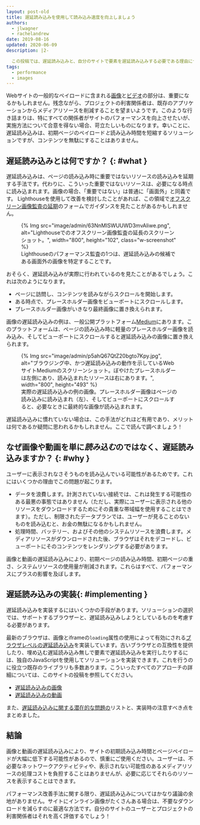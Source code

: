 ```yaml
---
layout: post-old
title: 遅延読み込みを使用して読み込み速度を向上しましょう
authors:
  - jlwagner
  - rachelandrew
date: 2019-08-16
updated: 2020-06-09
description: |2-

  この投稿では、遅延読み込みと、自分のサイトで要素を遅延読み込みする必要である理由について説明します。
tags:
  - performance
  - images
---
```


Webサイトの一般的なペイロードに含まれる[画像](http://beta.httparchive.org/reports/state-of-images?start=earliest&end=latest)と[ビデオ](http://beta.httparchive.org/reports/page-weight#bytesVideo)の部分は、重要になるかもしれません。残念ながら、プロジェクトの利害関係者は、既存のアプリケーションからメディアリソースを削減することを望まいようです。このような行き詰まりは、特にすべての関係者がサイトのパフォーマンスを向上させたいが、実施方法について合意を得ない場合、苛立たしいものになります。幸いことに、遅延読み込みは、初期ページのペイロード*と*読み込み時間を短縮するソリューションですが、コンテンツを無駄にすることはありません。

## 遅延読み込みとは何ですか？ {: #what }

遅延読み込みは、ページの読み込み時に重要ではないリソースの読み込みを延期する手法です。代わりに、こういった重要ではないリソースは、必要になる時点に読み込まれます。画像の場合、「重要ではない」は普通に「画面外」と同義です。 Lighthouseを使用して改善を検討したことがあれば、この領域で[オフスクリーン画像監査の延期](/offscreen-images/)のフォームでガイダンスを見たことがあるかもしれません。

<figure class="w-figure">{% Img src="image/admin/63NnMISWUUWD3mvAliwe.png", alt="Lighthouseでのオフスクリーン画像監査の延長のスクリーンショット。", width="800", height="102", class="w-screenshot" %}<figcaption class="w-figcaption">Lighthouseのパフォーマンス監査の1つは、遅延読み込みの候補である画面外の画像を特定することです。</figcaption></figure>

おそらく、遅延読み込みが実際に行われているのを見たことがあるでしょう。これは次のようになります。

- ページに訪問し、コンテンツを読みながらスクロールを開始します。
- ある時点で、プレースホルダー画像をビューポートにスクロールします。
- プレースホルダー画像がいきなり最終画像に置き換えられます。

画像の遅延読み込みの例は、一般公開プラットフォーム[Medium](https://medium.com/)にあります。このプラットフォームは、ページの読み込み時に軽量のプレースホルダー画像を読み込み、そしてビューポートにスクロールすると遅延読み込みの画像に置き換えられます。

<figure class="w-figure">{% Img src="image/admin/p5ahQ67QtZ20bgto7Kpy.jpg", alt="ブラウジング中、かつ遅延読み込みの動作を示しているWebサイトMediumのスクリーンショット。ぼやけたプレースホルダーは左側にあり、読み込まれたリソースは右にあります。", width="800", height="493" %}<br><figcaption class="w-figcaption">実際の遅延読み込みの例の画像。プレースホルダー画像はページの読み込みに読み込まれ（左）、そしてビューポートにスクロールすると、必要なときに最終的な画像が読み込まれます。</figcaption></figure>

遅延読み込みに慣れていない場合は、この手法がどれほど有用であり、メリットは何であるか疑問に思われるかもしれません。ここで読んで調べましょう！

## なぜ画像や動画を単に*読み込む*のではなく、遅延読み込みますか？ {: #why }

ユーザーに表示されなさそうものを読み込んでいる可能性があるためです。これにはいくつかの理由でこの問題が起こります。

- データを浪費します。計測されていない接続では、これは発生する可能性のある最悪の事態ではありません（ただし、実際にユーザーに表示される他のリソースをダウンロードするためにその貴重な帯域幅を使用することはできます）。ただし、制限されたデータプランでは、ユーザーが見ることのないものを読み込むと、お金の無駄になるかもしれません。
- 処理時間、バッテリー、およびその他のシステムリソースを浪費します。メディアリソースがダウンロードされた後、ブラウザはそれをデコードし、ビューポートにそのコンテンツをレンダリングする必要があります。

画像と動画の遅延読み込みにより、初期ページの読み込み時間、初期ページの重さ、システムリソースの使用量が削減されます。これらはすべて、パフォーマンスにプラスの影響を及ぼします。

## 遅延読み込みの実装{: #implementing }

遅延読み込みを実装するにはいくつかの手段があります。ソリューションの選択では、サポートするブラウザーと、遅延読み込みしようとしているものを考慮する必要があります。

最新のブラウザは、画像とiframeの`loading`属性の使用によって有効にされる[ブラウザレベルの遅延読み込み](/browser-level-image-lazy-loading/)を実装しています。古いブラウザとの互換性を提供したり、埋め込む遅延読み込み無しで要素で遅延読み込みを実行したりするには、独自のJavaScriptを使用してソリューションを実装できます。これを行うのに役立つ既存のライブラリも多数あります。こういったすべてのアプローチの詳細については、このサイトの投稿を参照してください。

- [遅延読み込みの画像](/lazy-loading-images/)
- [遅延読み込みの動画](/lazy-loading-video/)

また、[遅延読み込みに関する潜在的な問題の](/lazy-loading-best-practices)リストと、実装時の注意すべき点をまとめました。

## 結論

画像と動画の遅延読み込みにより、サイトの初期読み込み時間とページペイロードが大幅に低下する可能性があるので、慎重にご使用ください。ユーザーは、不必要なネットワークアクティビティや、表示されない可能性のあるメディアリソースの処理コストを負担することはありませんが、必要に応じてそれらのリソースを表示することはできます。

パフォーマンス改善手法に関する限り、遅延読み込みについてはかなり議論の余地がありません。サイトにインライン画像がたくさんある場合は、不要なダウンロードを減らすのに最適な方法です。自分のサイトのユーザーとプロジェクトの利害関係者はそれを高く評価するでしょう！
